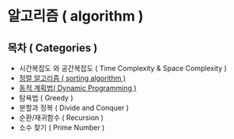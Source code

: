 # 알고리즘 ( algorithm )

## 목차 ( Categories )
- 시간복잡도 와 공간복잡도 ( Time Complexity & Space Complexity )
- [정렬 알고리즘 ( sorting algorithm )](/algorithm/Sorting_Algorithm)
- [동적 계획법( Dynamic Programming )](/algorithm/Dynamic_Programming)
- 탐욕법 ( Greedy )
- 분할과 정복 ( Divide and Conquer )
- 순환/재귀함수 ( Recursion )
- 소수 찾기 ( Prime Number )